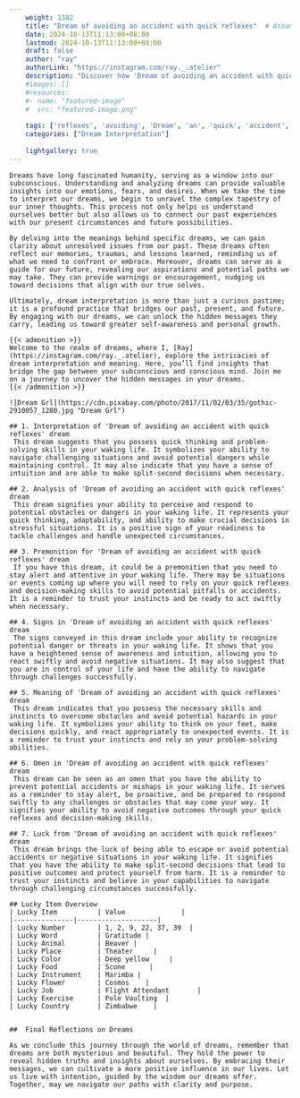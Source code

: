 ```yaml
---
    weight: 1382
    title: "Dream of avoiding an accident with quick reflexes"  # Assuming 'title' column exists
    date: 2024-10-13T11:13:00+08:00
    lastmod: 2024-10-13T11:13:00+08:00
    draft: false
    author: "ray"
    authorLink: "https://instagram.com/ray._.atelier"
    description: "Discover how 'Dream of avoiding an accident with quick reflexes' can interpret your future and uncover its significant meanings in your life."
    #images: []
    #resources:
    #- name: "featured-image"
    #  src: "featured-image.png"
    
    tags: ['reflexes', 'avoiding', 'Dream', 'an', 'quick', 'accident', 'of', 'with']
    categories: ["Dream Interpretation"]
    
    lightgallery: true
---
```

    
    Dreams have long fascinated humanity, serving as a window into our subconscious. Understanding and analyzing dreams can provide valuable insights into our emotions, fears, and desires. When we take the time to interpret our dreams, we begin to unravel the complex tapestry of our inner thoughts. This process not only helps us understand ourselves better but also allows us to connect our past experiences with our present circumstances and future possibilities.
    
    By delving into the meanings behind specific dreams, we can gain clarity about unresolved issues from our past. These dreams often reflect our memories, traumas, and lessons learned, reminding us of what we need to confront or embrace. Moreover, dreams can serve as a guide for our future, revealing our aspirations and potential paths we may take. They can provide warnings or encouragement, nudging us toward decisions that align with our true selves.
    
    Ultimately, dream interpretation is more than just a curious pastime; it is a profound practice that bridges our past, present, and future. By engaging with our dreams, we can unlock the hidden messages they carry, leading us toward greater self-awareness and personal growth.
    
    {{< admonition >}}
    Welcome to the realm of dreams, where I, [Ray](https://instagram.com/ray._.atelier), explore the intricacies of dream interpretation and meaning. Here, you’ll find insights that bridge the gap between your subconscious and conscious mind. Join me on a journey to uncover the hidden messages in your dreams.
    {{< /admonition >}}
    
    ![Dream Grl](https://cdn.pixabay.com/photo/2017/11/02/03/35/gothic-2910057_1280.jpg "Dream Grl")
    
    ## 1. Interpretation of 'Dream of avoiding an accident with quick reflexes' dream
     This dream suggests that you possess quick thinking and problem-solving skills in your waking life. It symbolizes your ability to navigate challenging situations and avoid potential dangers while maintaining control. It may also indicate that you have a sense of intuition and are able to make split-second decisions when necessary.
    
    ## 2. Analysis of 'Dream of avoiding an accident with quick reflexes' dream
     This dream signifies your ability to perceive and respond to potential obstacles or dangers in your waking life. It represents your quick thinking, adaptability, and ability to make crucial decisions in stressful situations. It is a positive sign of your readiness to tackle challenges and handle unexpected circumstances.
    
    ## 3. Premonition for 'Dream of avoiding an accident with quick reflexes' dream
     If you have this dream, it could be a premonition that you need to stay alert and attentive in your waking life. There may be situations or events coming up where you will need to rely on your quick reflexes and decision-making skills to avoid potential pitfalls or accidents. It is a reminder to trust your instincts and be ready to act swiftly when necessary.
    
    ## 4. Signs in 'Dream of avoiding an accident with quick reflexes' dream
     The signs conveyed in this dream include your ability to recognize potential danger or threats in your waking life. It shows that you have a heightened sense of awareness and intuition, allowing you to react swiftly and avoid negative situations. It may also suggest that you are in control of your life and have the ability to navigate through challenges successfully.
    
    ## 5. Meaning of 'Dream of avoiding an accident with quick reflexes' dream
     This dream indicates that you possess the necessary skills and instincts to overcome obstacles and avoid potential hazards in your waking life. It symbolizes your ability to think on your feet, make decisions quickly, and react appropriately to unexpected events. It is a reminder to trust your instincts and rely on your problem-solving abilities.
    
    ## 6. Omen in 'Dream of avoiding an accident with quick reflexes' dream
     This dream can be seen as an omen that you have the ability to prevent potential accidents or mishaps in your waking life. It serves as a reminder to stay alert, be proactive, and be prepared to respond swiftly to any challenges or obstacles that may come your way. It signifies your ability to avoid negative outcomes through your quick reflexes and decision-making skills.
    
    ## 7. Luck from 'Dream of avoiding an accident with quick reflexes' dream
     This dream brings the luck of being able to escape or avoid potential accidents or negative situations in your waking life. It signifies that you have the ability to make split-second decisions that lead to positive outcomes and protect yourself from harm. It is a reminder to trust your instincts and believe in your capabilities to navigate through challenging circumstances successfully.
    
    ## Lucky Item Overview
    | Lucky Item          | Value              |
    |---------------|--------------------|
    | Lucky Number        | 1, 2, 9, 22, 37, 39  |
    | Lucky Word          | Gratitude |
    | Lucky Animal        | Beaver |
    | Lucky Place         | Theater     |
    | Lucky Color         | Deep yellow     |
    | Lucky Food          | Scone      |
    | Lucky Instrument    | Marimba |
    | Lucky Flower        | Cosmos    |
    | Lucky Job           | Flight Attendant       |
    | Lucky Exercise      | Pole Vaulting  |
    | Lucky Country       | Zimbabwe    |
    
    
    ##  Final Reflections on Dreams
    
    As we conclude this journey through the world of dreams, remember that dreams are both mysterious and beautiful. They hold the power to reveal hidden truths and insights about ourselves. By embracing their messages, we can cultivate a more positive influence in our lives. Let us live with intention, guided by the wisdom our dreams offer. Together, may we navigate our paths with clarity and purpose.
    